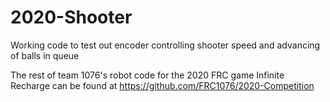 # 2020-Shooter
Working code to test out encoder controlling shooter speed and advancing of balls in queue

The rest of team 1076's robot code for the 2020 FRC game Infinite Recharge can be found at https://github.com/FRC1076/2020-Competition
